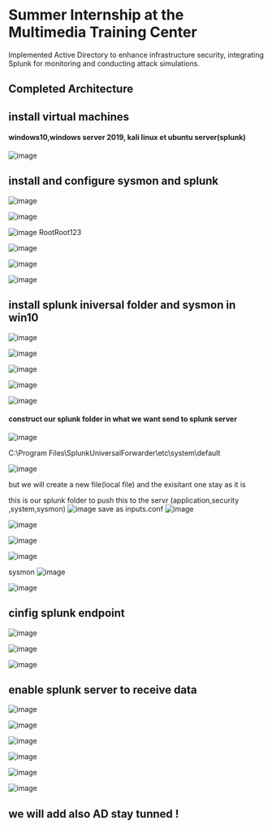 # Summer Internship at the Multimedia Training Center
Implemented Active Directory to enhance infrastructure security, integrating Splunk for monitoring and conducting attack simulations.
## Completed Architecture
## install virtual machines 
#### windows10,windows server 2019, kali linux et ubuntu server(splunk)
![image](https://github.com/user-attachments/assets/3edecff7-204b-4008-8010-86ecc28acc8b)
## install and configure sysmon and splunk 

![image](https://github.com/user-attachments/assets/0f09677e-35af-436f-bf92-9c92a624732c)


![image](https://github.com/user-attachments/assets/5c47008e-c7ee-4113-8ed8-0c95bfa932e2)

![image](https://github.com/user-attachments/assets/cdd2c8f4-9a02-4324-9192-d37cd3b6f37c)
RootRoot123

![image](https://github.com/user-attachments/assets/2019923f-1e5b-4b9a-b8a4-66a470efa519)

![image](https://github.com/user-attachments/assets/a1c7984f-f2bf-485f-9bdb-339e1dd171ea)

![image](https://github.com/user-attachments/assets/0c136a29-aff9-4a1d-8cf9-94a6fb81e816)
## install splunk iniversal folder and sysmon in win10 

![image](https://github.com/user-attachments/assets/3172b846-7d54-45f9-bc18-cea5dfe5fd17)


![image](https://github.com/user-attachments/assets/c44130d5-f1a2-47d6-a2d1-289f5962244d)

![image](https://github.com/user-attachments/assets/089ae274-b6e7-4e39-9a10-5bfd19330e2f)

![image](https://github.com/user-attachments/assets/0d30c88d-5115-4887-b66a-1d309f32dd94)

![image](https://github.com/user-attachments/assets/d6138ea4-f5ef-42b7-88c8-a9764ae14a0f)

#### construct our splunk folder in what we want send to splunk server 

![image](https://github.com/user-attachments/assets/1430a330-6ad2-4792-8a29-4f0f35f6f14c)

C:\Program Files\SplunkUniversalForwarder\etc\system\default

![image](https://github.com/user-attachments/assets/9ab0beca-65c9-4d1a-aa09-852d03a13e7b)

but we will create a new file(local file)  and the exisitant one stay as it is 

this is our splunk folder to push this to the servr (application,security ,system,sysmon)
![image](https://github.com/user-attachments/assets/4f2fd0e6-a356-4c28-994d-227c3abfb18a)
save as inputs.conf 
![image](https://github.com/user-attachments/assets/48b3d61c-07e1-4d28-a319-2804b8f1a8ae)

![image](https://github.com/user-attachments/assets/e471c903-dd69-451b-b891-6e219912a9d5)

![image](https://github.com/user-attachments/assets/a4d4529a-4eb6-48a9-a714-0ae43b3f86a2)

![image](https://github.com/user-attachments/assets/8e9e3fc2-d4b1-40e2-bdfa-83095b46bbe0)

sysmon
![image](https://github.com/user-attachments/assets/26e0c7f3-8055-41bd-a567-feb2e0334031)

![image](https://github.com/user-attachments/assets/b7f100ad-0bd8-4683-8bef-d920643b62e3)

## cinfig splunk endpoint 
![image](https://github.com/user-attachments/assets/aa22b92e-8051-445c-8cdc-2e52c36e765d)

![image](https://github.com/user-attachments/assets/c1cb98a5-9ab3-45df-a57a-816284ec3d6a)

![image](https://github.com/user-attachments/assets/99316d91-3006-4d10-8321-e0a7e0205ba9)

## enable splunk server to receive data 
![image](https://github.com/user-attachments/assets/48e7c83c-cf87-4d84-826f-030f7bffe741)

![image](https://github.com/user-attachments/assets/dd8451e6-f463-41d8-ad18-3af1039e6871)

![image](https://github.com/user-attachments/assets/e842315e-956d-4bc0-8daa-4bb088181f91)


![image](https://github.com/user-attachments/assets/c2da0be7-7f5c-41ca-a4bf-d91a622f53e8)

![image](https://github.com/user-attachments/assets/237fb31d-e575-4abb-b847-7e95c63df5ce)


![image](https://github.com/user-attachments/assets/3388e1ec-044d-4c63-b795-d2eb806b6d84)

## we will add also AD stay tunned ! 
